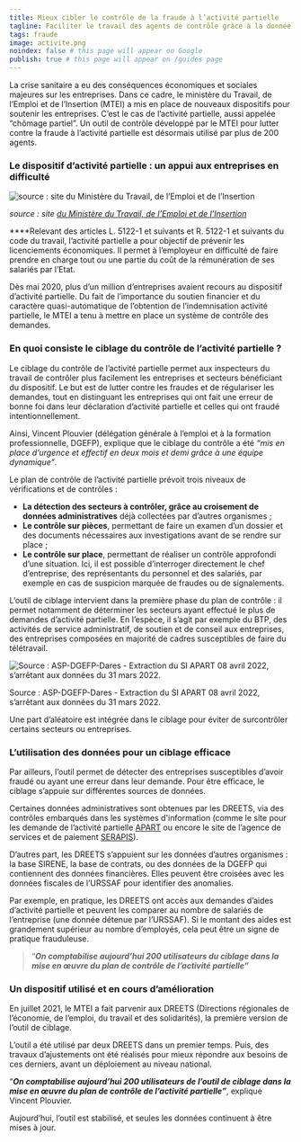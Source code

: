 ```yaml
---
title: Mieux cibler le contrôle de la fraude à l’activité partielle
tagline: Faciliter le travail des agents de contrôle grâce à la donnée
tags: fraude
image: activite.png
noindex: false # this page will appear on Google
publish: true # this page will appear on /guides page
---
```


La crise sanitaire a eu des conséquences économiques et sociales majeures sur les entreprises. Dans ce cadre, le ministère du Travail, de l’Emploi et de l’Insertion (MTEI) a mis en place de nouveaux dispositifs pour soutenir les entreprises. C’est le cas de l’activité partielle, aussi appelée “chômage partiel”. Un outil de contrôle développé par le MTEI pour lutter contre la fraude à l’activité partielle est désormais utilisé par plus de 200 agents.

### **Le dispositif d’activité partielle : un appui aux entreprises en difficulté**

![*source : site [du Ministère du Travail, de l’Emploi et de l’Insertion](https://travail-emploi.gouv.fr/emploi-et-insertion/accompagnement-des-mutations-economiques/activite-partielle-chomage-partiel/article/activite-partielle-chomage-partiel)* ](/images/guides/activite_partielle_1.png)

_source : site [du Ministère du Travail, de l’Emploi et de l’Insertion](https://travail-emploi.gouv.fr/emploi-et-insertion/accompagnement-des-mutations-economiques/activite-partielle-chomage-partiel/article/activite-partielle-chomage-partiel)_

\*\*\*\*Relevant des articles L. 5122-1 et suivants et R. 5122-1 et suivants du code du travail, l’activité partielle a pour objectif de prévenir les licenciements économiques. Il permet à l’employeur en difficulté de faire prendre en charge tout ou une partie du coût de la rémunération de ses salariés par l’Etat.

Dès mai 2020, plus d’un million d’entreprises avaient recours au dispositif d’activité partielle. Du fait de l’importance du soutien financier et du caractère quasi-automatique de l’obtention de l’indemnisation activité partielle, le MTEI a tenu à mettre en place un système de contrôle des demandes.

### **En quoi consiste le ciblage du contrôle de l’activité partielle ?**

Le ciblage du contrôle de l’activité partielle permet aux inspecteurs du travail de contrôler plus facilement les entreprises et secteurs bénéficiant du dispositif. Le but est de lutter contre les fraudes et de régulariser les demandes, tout en distinguant les entreprises qui ont fait une erreur de bonne foi dans leur déclaration d’activité partielle et celles qui ont fraudé intentionnellement.

Ainsi, Vincent Plouvier (délégation générale à l’emploi et à la formation professionnelle, DGEFP), explique que le ciblage du contrôle a été _“mis en place d’urgence et effectif en deux mois et demi grâce à une équipe dynamique”_.

Le plan de contrôle de l’activité partielle prévoit trois niveaux de vérifications et de contrôles :

- **La détection des secteurs à contrôler, grâce au croisement de données administratives** déjà collectées par d’autres organismes ;
- **Le contrôle sur pièces**, permettant de faire un examen d’un dossier et des documents nécessaires aux investigations avant de se rendre sur place ;
- **Le contrôle sur place**, permettant de réaliser un contrôle approfondi d’une situation. Ici, il est possible d’interroger directement le chef d’entreprise, des représentants du personnel et des salariés, par exemple en cas de suspicion marquée de fraudes ou de signalements.

L’outil de ciblage intervient dans la première phase du plan de contrôle : il permet notamment de déterminer les secteurs ayant effectué le plus de demandes d’activité partielle. En l’espèce, il s’agit par exemple du BTP, des activités de service administratif, de soutien et de conseil aux entreprises, des entreprises composées en majorité de cadres susceptibles de faire du télétravail.

![Source : ASP-DGEFP-Dares - Extraction du SI APART 08 avril 2022, s’arrêtant aux données du 31 mars 2022.](/images/guides/activite_partielle_2.jpeg)

Source : ASP-DGEFP-Dares - Extraction du SI APART 08 avril 2022, s’arrêtant aux données du 31 mars 2022.

Une part d’aléatoire est intégrée dans le ciblage pour éviter de surcontrôler certains secteurs ou entreprises.

### **L’utilisation des données pour un ciblage efficace**

Par ailleurs, l’outil permet de détecter des entreprises susceptibles d’avoir fraudé ou ayant une erreur dans leur demande. Pour être efficace, le ciblage s’appuie sur différentes sources de données.

Certaines données administratives sont obtenues par les DREETS, via des contrôles embarqués dans les systèmes d'information (comme le site pour les demande de l’activité partielle [APART](https://activitepartielle.emploi.gouv.fr/aparts/) ou encore le site de l’agence de services et de paiement [](https://activitepartielle.emploi.gouv.fr/aparts/)[SERAPIS](https://serapis.asp-public.fr/SERAPISIM/)).

D’autres part, les DREETS s’appuient sur les données d’autres organismes : la base SIRENE, la base de contrats, ou des données de la DGEFP qui contiennent des données financières. Elles peuvent être croisées avec les données fiscales de l’URSSAF pour identifier des anomalies.

Par exemple, en pratique, les DREETS ont accès aux demandes d’aides d’activité partielle et peuvent les comparer au nombre de salariés de l’entreprise (une donnée détenue par l’URSSAF). Si le montant des aides est grandement supérieur au nombre d’employés, cela peut être un signe de pratique frauduleuse.

> “**_On comptabilise aujourd’hui 200 utilisateurs du ciblage dans la mise en œuvre du plan de contrôle de l’activité partielle”_**

### Un dispositif utilisé et en cours d’amélioration

En juillet 2021, le MTEI a fait parvenir aux DREETS (Directions régionales de l’économie, de l’emploi, du travail et des solidarités), la première version de l’outil de ciblage.

L’outil a été utilisé par deux DREETS dans un premier temps. Puis, des travaux d’ajustements ont été réalisés pour mieux répondre aux besoins de ces derniers, avant un déploiement au niveau national.

“**_On comptabilise aujourd’hui 200 utilisateurs de l’outil de ciblage dans la mise en œuvre du plan de contrôle de l’activité partielle”_**, explique Vincent Plouvier.

Aujourd’hui, l’outil est stabilisé, et seules les données continuent à être mises à jour.
